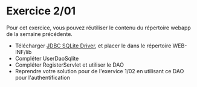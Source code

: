 # Exercice 2/01

Pour cet exercice, vous pouvez réutiliser le contenu du répertoire webapp de la semaine précédente.

* Télécharger [JDBC SQLite Driver](https://oss.sonatype.org/content/repositories/releases/org/xerial/sqlite-jdbc/3.20.0/sqlite-jdbc-3.20.0.jar), et placer le dans le répertoire WEB-INF/lib
* Compléter UserDaoSqlite
* Compléter RegisterServlet et utiliser le DAO
* Reprendre votre solution pour de l'exervice 1/02 en utilisant ce DAO pour l'authentification
